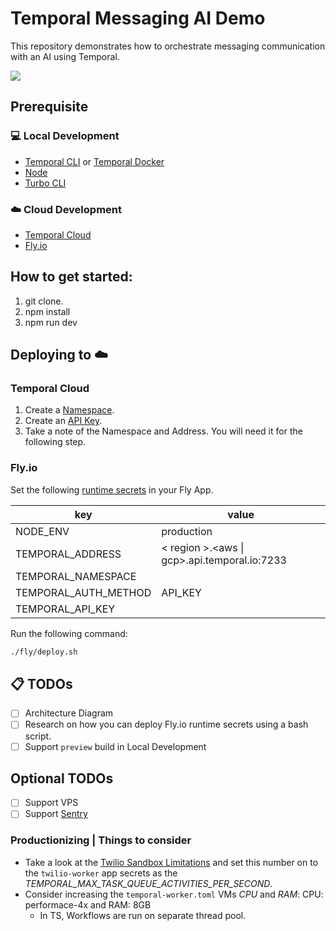 # Temporal Messaging AI Demo

This repository demonstrates how to orchestrate messaging communication with an AI using Temporal.

![](./assets/Temporal-Messaging-AI-Demo.gif)

## Prerequisite

### 💻 Local Development

- [Temporal CLI](https://docs.temporal.io/cli) or [Temporal Docker](https://github.com/temporalio/docker-compose)
- [Node](https://nodejs.org/en)
- [Turbo CLI](https://turbo.build/repo/docs/getting-started/installation#installing-turbo)

### ☁️ Cloud Development

- [Temporal Cloud](https://temporal.io/get-cloud)
- [Fly.io](https://fly.io/)

## How to get started:

1. git clone.
1. npm install
1. npm run dev

## Deploying to ☁️

### Temporal Cloud

1. Create a [Namespace](https://docs.temporal.io/namespaces).
1. Create an [API Key](https://docs.temporal.io/cloud/api-keys).
1. Take a note of the Namespace and Address. You will need it for the following step.

### Fly.io

Set the following [runtime secrets](https://fly.io/docs/apps/secrets/) in your Fly App.

| key                  | value                                        |
|----------------------|----------------------------------------------|
| NODE_ENV             | production                                   |
| TEMPORAL_ADDRESS     | < region >.<aws \| gcp>.api.temporal.io:7233 |
| TEMPORAL_NAMESPACE   | <your namespace>                             |
| TEMPORAL_AUTH_METHOD | API_KEY                                      |
| TEMPORAL_API_KEY     | <your api key>                               |

Run the following command:

```sh
./fly/deploy.sh
```

## 📋 TODOs

- [ ] Architecture Diagram
- [ ] Research on how you can deploy Fly.io runtime secrets using a bash script. 
- [ ] Support `preview` build in Local Development

## Optional TODOs
- [ ] Support VPS
- [ ] Support [Sentry](https://sentry.io/)

### Productionizing | Things to consider

* Take a look at the [Twilio Sandbox Limitations](https://www.twilio.com/docs/whatsapp/sandbox#twilio-sandbox-limitations) and set this number on to the `twilio-worker` app secrets as the *TEMPORAL_MAX_TASK_QUEUE_ACTIVITIES_PER_SECOND*.
* Consider increasing the `temporal-worker.toml` VMs *CPU* and *RAM*: CPU: performace-4x and RAM: 8GB
    * In TS, Workflows are run on separate thread pool.